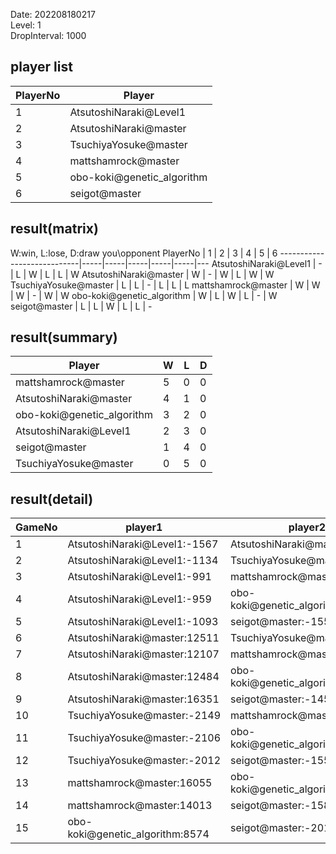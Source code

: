 Date: 202208180217  
Level: 1  
DropInterval: 1000  
## player list
PlayerNo  |  Player
----------|----------------------------
1         |  AtsutoshiNaraki@Level1
2         |  AtsutoshiNaraki@master
3         |  TsuchiyaYosuke@master
4         |  mattshamrock@master
5         |  obo-koki@genetic_algorithm
6         |  seigot@master
## result(matrix)
W:win, L:lose, D:draw
you\opponent PlayerNo       |  1  |  2  |  3  |  4  |  5  |  6
----------------------------|-----|-----|-----|-----|-----|---
AtsutoshiNaraki@Level1      |  -  |  L  |  W  |  L  |  L  |  W
AtsutoshiNaraki@master      |  W  |  -  |  W  |  L  |  W  |  W
TsuchiyaYosuke@master       |  L  |  L  |  -  |  L  |  L  |  L
mattshamrock@master         |  W  |  W  |  W  |  -  |  W  |  W
obo-koki@genetic_algorithm  |  W  |  L  |  W  |  L  |  -  |  W
seigot@master               |  L  |  L  |  W  |  L  |  L  |  -
## result(summary)
Player                      |  W  |  L  |  D
----------------------------|-----|-----|---
mattshamrock@master         |  5  |  0  |  0
AtsutoshiNaraki@master      |  4  |  1  |  0
obo-koki@genetic_algorithm  |  3  |  2  |  0
AtsutoshiNaraki@Level1      |  2  |  3  |  0
seigot@master               |  1  |  4  |  0
TsuchiyaYosuke@master       |  0  |  5  |  0
## result(detail)
GameNo  |  player1                          |  player2
--------|-----------------------------------|----------------------------------
1       |  AtsutoshiNaraki@Level1:-1567     |  AtsutoshiNaraki@master:17149
2       |  AtsutoshiNaraki@Level1:-1134     |  TsuchiyaYosuke@master:-2056
3       |  AtsutoshiNaraki@Level1:-991      |  mattshamrock@master:13495
4       |  AtsutoshiNaraki@Level1:-959      |  obo-koki@genetic_algorithm:9668
5       |  AtsutoshiNaraki@Level1:-1093     |  seigot@master:-1557
6       |  AtsutoshiNaraki@master:12511     |  TsuchiyaYosuke@master:-1533
7       |  AtsutoshiNaraki@master:12107     |  mattshamrock@master:13895
8       |  AtsutoshiNaraki@master:12484     |  obo-koki@genetic_algorithm:10892
9       |  AtsutoshiNaraki@master:16351     |  seigot@master:-1451
10      |  TsuchiyaYosuke@master:-2149      |  mattshamrock@master:12796
11      |  TsuchiyaYosuke@master:-2106      |  obo-koki@genetic_algorithm:9740
12      |  TsuchiyaYosuke@master:-2012      |  seigot@master:-1559
13      |  mattshamrock@master:16055        |  obo-koki@genetic_algorithm:10791
14      |  mattshamrock@master:14013        |  seigot@master:-1587
15      |  obo-koki@genetic_algorithm:8574  |  seigot@master:-2013
